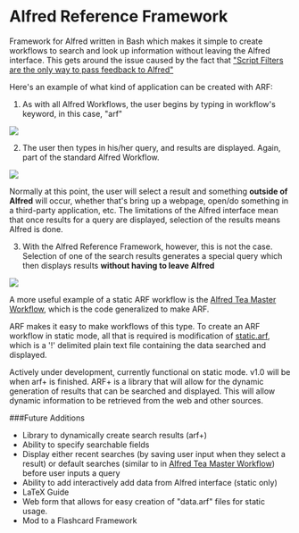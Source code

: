 Alfred Reference Framework
==========================

Framework for Alfred written in Bash which makes it simple to create workflows to search and look up information without leaving the Alfred interface. This gets around the issue caused by the fact that <a href="http://www.alfredforum.com/topic/5-generating-feedback-in-workflows/">"Script Filters are the only way to pass feedback to Alfred"</a>

Here's an example of what kind of application can be created with ARF:

1. As with all Alfred Workflows, the user begins by typing in workflow's keyword, in this case, "arf"

<img src="http://www.danieljchen.com/images/project/arf/keyword.png">

2. The user then types in his/her query, and results are displayed. Again, part of the standard Alfred Workflow.

<img src="http://www.danieljchen.com/images/project/arf/search.png">

Normally at this point, the user will select a result and something <b>outside of Alfred</b> will occur, whether that's bring up a webpage, open/do something in a third-party application, etc. The limitations of the Alfred interface mean that once results for a query are displayed, selection of the results means Alfred is done.

3. With the Alfred Reference Framework, however, this is not the case. Selection of one of the search results generates a special query which then displays results <b>without having to leave Alfred</b>

<img src="http://www.danieljchen.com/images/project/arf/display.png">

A more useful example of a static ARF workflow is the <a href="https://github.com/cheniel/alfred-tea-master">Alfred Tea Master Workflow</a>, which is the code generalized to make ARF. 

ARF makes it easy to make workflows of this type. To create an ARF workflow in static mode, all that is required is modification of <a href="https://github.com/cheniel/alfred-reference-framework/blob/master/arf/data/static.arf">static.arf</a>, which is a '!' delimited plain text file containing the data searched and displayed.

Actively under development, currently functional on static mode. v1.0 will be when arf+ is finished. ARF+ is a library that will allow for the dynamic generation of results that can be searched and displayed. This will allow dynamic information to be retrieved from the web and other sources.

###Future Additions
<ul>
<li> Library to dynamically create search results (arf+)
<li> Ability to specify searchable fields
<li> Display either recent searches (by saving user input when they select a result) or default searches (similar to in <a href="https://github.com/cheniel/alfred-tea-master">Alfred Tea Master Workflow</a>) before user inputs a query
<li> Ability to add interactively add data from Alfred interface (static only)
<li> LaTeX Guide
<li> Web form that allows for easy creation of "data.arf" files for static usage.
<li> Mod to a Flashcard Framework
</ul>
